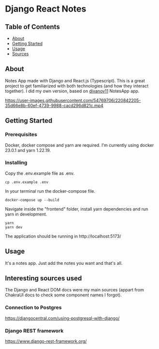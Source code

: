 # Django React Notes

## Table of Contents

- [About](#about)
- [Getting Started](#getting_started)
- [Usage](#usage)
- [Sources](#sources)

## About <a name = "about"></a>

Notes App made with Django and React.js (Typescript). This is a great project to get familiarized with both technologies (and how they interact together). I did my own version, based on <a href="https://github.com/divanov11/Django-React-NotesApp">divanov11</a> NotesApp app.



https://user-images.githubusercontent.com/54769706/220842205-35d66e8b-60ef-4739-9988-cacd296d821c.mp4


## Getting Started <a name = "getting_started"></a>

### Prerequisites

Docker, docker compose and yarn are required. I'm currently using docker 23.0.1 and yarn 1.22.19.

### Installing

Copy the .env.example file as .env.

```
cp .env.example .env
```

In your terminal run the docker-compose file.

```
docker-compose up --build
```

Navigate inside the "frontend" folder, install yarn dependencies and run yarn in development.

```
yarn
yarn dev
```

The application should be running in http://localhost:5173/

## Usage <a name = "usage"></a>

It's a notes app. Just add the notes you want and that's all.

## Interesting sources used <a name = "sources"></a>

The Django and React DOM docs were my main sources (appart from ChakraUI docs to check some component names I forgot).

### Connection to Postgres

https://djangocentral.com/using-postgresql-with-django/

### Django REST framework

https://www.django-rest-framework.org/

